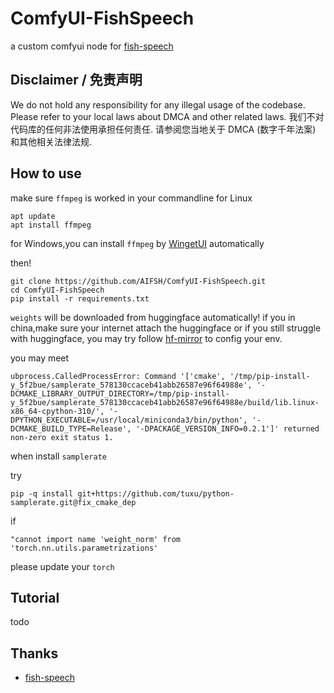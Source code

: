 # ComfyUI-FishSpeech
a custom comfyui node for [fish-speech](https://github.com/fishaudio/fish-speech.git)

## Disclaimer  / 免责声明
We do not hold any responsibility for any illegal usage of the codebase. Please refer to your local laws about DMCA and other related laws.
我们不对代码库的任何非法使用承担任何责任. 请参阅您当地关于 DMCA (数字千年法案) 和其他相关法律法规.

## How to use
make sure `ffmpeg` is worked in your commandline
for Linux
```
apt update
apt install ffmpeg
```
for Windows,you can install `ffmpeg` by [WingetUI](https://github.com/marticliment/WingetUI) automatically

then!
```
git clone https://github.com/AIFSH/ComfyUI-FishSpeech.git
cd ComfyUI-FishSpeech
pip install -r requirements.txt
```
`weights` will be downloaded from huggingface automatically! if you in china,make sure your internet attach the huggingface
or if you still struggle with huggingface, you may try follow [hf-mirror](https://hf-mirror.com/) to config your env.

you may meet 
```
ubprocess.CalledProcessError: Command '['cmake', '/tmp/pip-install-y_5f2bue/samplerate_578130ccaceb41abb26587e96f64988e', '-DCMAKE_LIBRARY_OUTPUT_DIRECTORY=/tmp/pip-install-y_5f2bue/samplerate_578130ccaceb41abb26587e96f64988e/build/lib.linux-x86_64-cpython-310/', '-DPYTHON_EXECUTABLE=/usr/local/miniconda3/bin/python', '-DCMAKE_BUILD_TYPE=Release', '-DPACKAGE_VERSION_INFO=0.2.1']' returned non-zero exit status 1.
```
when install `samplerate`

try

```
pip -q install git+https://github.com/tuxu/python-samplerate.git@fix_cmake_dep
```

if 
```
"cannot import name 'weight_norm' from 'torch.nn.utils.parametrizations'
```
please update your `torch`

## Tutorial
todo

## Thanks
- [fish-speech](https://github.com/fishaudio/fish-speech.git)
